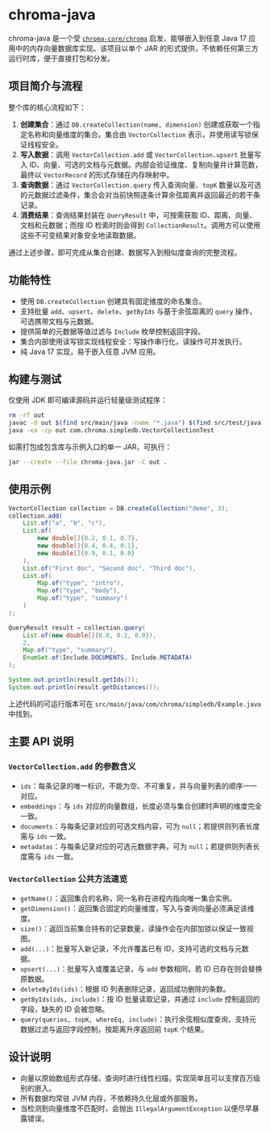 # chroma-java

chroma-java 是一个受 [`chroma-core/chroma`](https://github.com/chroma-core/chroma) 启发、能够嵌入到任意 Java 17 应用中的内存向量数据库实现。该项目以单个 JAR 的形式提供，不依赖任何第三方运行时库，便于直接打包和分发。

## 项目简介与流程

整个库的核心流程如下：

1. **创建集合**：通过 `DB.createCollection(name, dimension)` 创建或获取一个指定名称和向量维度的集合。集合由 `VectorCollection` 表示，并使用读写锁保证线程安全。
2. **写入数据**：调用 `VectorCollection.add` 或 `VectorCollection.upsert` 批量写入 ID、向量、可选的文档与元数据。内部会验证维度、复制向量并计算范数，最终以 `VectorRecord` 的形式存储在内存映射中。
3. **查询数据**：通过 `VectorCollection.query` 传入查询向量、`topK` 数量以及可选的元数据过滤条件，集合会对当前快照逐条计算余弦距离并返回最近的若干条记录。
4. **消费结果**：查询结果封装在 `QueryResult` 中，可按需获取 ID、距离、向量、文档和元数据；而按 ID 检索时则会得到 `CollectionResult`。调用方可以使用这些不可变结果对象安全地读取数据。

通过上述步骤，即可完成从集合创建、数据写入到相似度查询的完整流程。

## 功能特性

- 使用 `DB.createCollection` 创建具有固定维度的命名集合。
- 支持批量 `add`、`upsert`、`delete`、`getByIds` 与基于余弦距离的 `query` 操作，可选携带文档与元数据。
- 提供简单的元数据等值过滤与 `Include` 枚举控制返回字段。
- 集合内部使用读写锁实现线程安全：写操作串行化，读操作可并发执行。
- 纯 Java 17 实现，易于嵌入任意 JVM 应用。

## 构建与测试

仅使用 JDK 即可编译源码并运行轻量级测试程序：

```bash
rm -rf out
javac -d out $(find src/main/java -name "*.java") $(find src/test/java -name "*.java")
java -ea -cp out com.chroma.simpledb.VectorCollectionTest
```

如需打包成包含库与示例入口的单一 JAR，可执行：

```bash
jar --create --file chroma-java.jar -C out .
```

## 使用示例

```java
VectorCollection collection = DB.createCollection("demo", 3);
collection.add(
    List.of("a", "b", "c"),
    List.of(
        new double[]{0.2, 0.1, 0.7},
        new double[]{0.4, 0.4, 0.1},
        new double[]{0.9, 0.1, 0.0}
    ),
    List.of("First doc", "Second doc", "Third doc"),
    List.of(
        Map.of("type", "intro"),
        Map.of("type", "body"),
        Map.of("type", "summary")
    )
);

QueryResult result = collection.query(
    List.of(new double[]{0.8, 0.2, 0.0}),
    2,
    Map.of("type", "summary"),
    EnumSet.of(Include.DOCUMENTS, Include.METADATA)
);

System.out.println(result.getIds());
System.out.println(result.getDistances());
```

上述代码的可运行版本可在 `src/main/java/com/chroma/simpledb/Example.java` 中找到。

## 主要 API 说明

### `VectorCollection.add` 的参数含义

- `ids`：每条记录的唯一标识，不能为空、不可重复，并与向量列表的顺序一一对应。
- `embeddings`：与 `ids` 对应的向量数组，长度必须与集合创建时声明的维度完全一致。
- `documents`：与每条记录对应的可选文档内容，可为 `null`；若提供则列表长度需与 `ids` 一致。
- `metadatas`：与每条记录对应的可选元数据字典，可为 `null`；若提供则列表长度需与 `ids` 一致。

### `VectorCollection` 公共方法速览

- `getName()`：返回集合的名称，同一名称在进程内指向唯一集合实例。
- `getDimension()`：返回集合固定的向量维度，写入与查询向量必须满足该维度。
- `size()`：返回当前集合持有的记录数量，读操作会在内部加锁以保证一致视图。
- `add(...)`：批量写入新记录，不允许覆盖已有 ID，支持可选的文档与元数据。
- `upsert(...)`：批量写入或覆盖记录，与 `add` 参数相同，若 ID 已存在则会替换原数据。
- `deleteByIds(ids)`：根据 ID 列表删除记录，返回成功删除的条数。
- `getByIds(ids, include)`：按 ID 批量读取记录，并通过 `include` 控制返回的字段，缺失的 ID 会被忽略。
- `query(queries, topK, whereEq, include)`：执行余弦相似度查询，支持元数据过滤与返回字段控制，按距离升序返回前 `topK` 个结果。

## 设计说明

- 向量以原始数组形式存储，查询时进行线性扫描，实现简单且可以支撑百万级别的嵌入。
- 所有数据均常驻 JVM 内存，不依赖持久化层或外部服务。
- 当检测到向量维度不匹配时，会抛出 `IllegalArgumentException` 以便尽早暴露错误。
